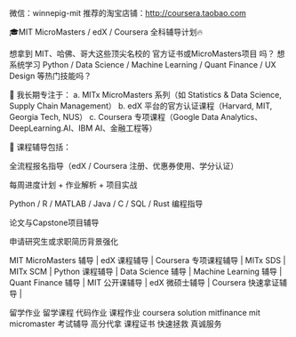 微信：winnepig-mit
推荐的淘宝店铺：http://coursera.taobao.com

🎓MIT MicroMasters / edX / Coursera 全科辅导计划🔥

想拿到 MIT、哈佛、哥大这些顶尖名校的 官方证书或MicroMasters项目 吗？
想系统学习 Python / Data Science / Machine Learning / Quant Finance / UX Design 等热门技能吗？

📘 我长期专注于：
a. MITx MicroMasters 系列（如 Statistics & Data Science, Supply Chain Management）
b. edX 平台的官方认证课程（Harvard, MIT, Georgia Tech, NUS）
c. Coursera 专项课程（Google Data Analytics、DeepLearning.AI、IBM AI、金融工程等）

💼 课程辅导包括：

全流程报名指导（edX / Coursera 注册、优惠券使用、学分认证）

每周进度计划 + 作业解析 + 项目实战

Python / R / MATLAB / Java / C / SQL / Rust 编程指导

论文与Capstone项目辅导

申请研究生或求职简历背景强化

MIT MicroMasters 辅导 | edX 课程辅导 | Coursera 专项课程辅导 |
MITx SDS | MITx SCM | Python 课程辅导 | Data Science 辅导 |
Machine Learning 辅导 | Quant Finance 辅导 |
MIT 公开课辅导 | edX 微硕士辅导 | Coursera 快速拿证辅导 |

留学作业 留学课程 代码作业 课程作业 coursera solution mitfinance mit micromaster
考试辅导 高分代拿 课程证书 快速拯救 真诚服务
